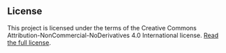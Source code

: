 ## License

This project is licensed under the terms of the Creative Commons Attribution-NonCommercial-NoDerivatives 4.0 International license. [Read the full license](https://creativecommons.org/licenses/by-nc-nd/4.0/).
